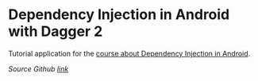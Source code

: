 # Dependency Injection in Android with Dagger 2

Tutorial application for the [course about Dependency Injection in Android](https://www.udemy.com/dependency-injection-in-android-with-dagger).

_Source Github [link](https://github.com/techyourchance/dependency-injection-in-android-course)_
